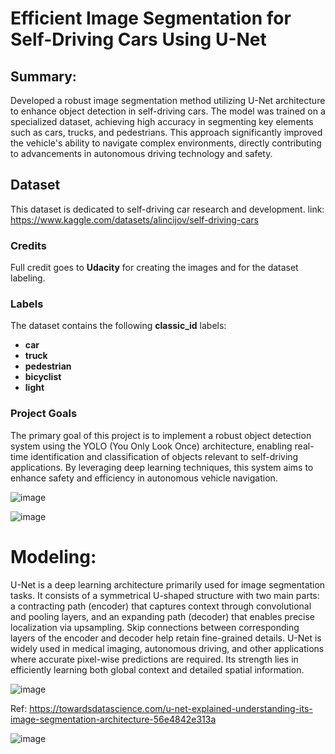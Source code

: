 # Efficient Image Segmentation for Self-Driving Cars Using U-Net

## Summary:
Developed a robust image segmentation method utilizing U-Net architecture to enhance object detection in self-driving cars. The model was trained on a specialized dataset, achieving high accuracy in segmenting key elements such as cars, trucks, and pedestrians. This approach significantly improved the vehicle's ability to navigate complex environments, directly contributing to advancements in autonomous driving technology and safety.



## Dataset
This dataset is dedicated to self-driving car research and development. 
link: https://www.kaggle.com/datasets/alincijov/self-driving-cars

### Credits
Full credit goes to **Udacity** for creating the images and for the dataset labeling.

### Labels
The dataset contains the following **classic_id** labels:
- **car**
- **truck**
- **pedestrian**
- **bicyclist**
- **light**

### Project Goals

The primary goal of this project is to implement a robust object detection system using the YOLO (You Only Look Once) architecture, enabling real-time identification and classification of objects relevant to self-driving applications. By leveraging deep learning techniques, this system aims to enhance safety and efficiency in autonomous vehicle navigation.


![image](https://github.com/user-attachments/assets/dd8545cc-ef78-4856-ae2e-82e9899ef598)


![image](https://github.com/user-attachments/assets/2c178d51-9a2e-4823-929e-678fb78da899)



# Modeling: 

U-Net is a deep learning architecture primarily used for image segmentation tasks. It consists of a symmetrical U-shaped structure with two main parts: a contracting path (encoder) that captures context through convolutional and pooling layers, and an expanding path (decoder) that enables precise localization via upsampling. Skip connections between corresponding layers of the encoder and decoder help retain fine-grained details. U-Net is widely used in medical imaging, autonomous driving, and other applications where accurate pixel-wise predictions are required. Its strength lies in efficiently learning both global context and detailed spatial information.

![image](https://github.com/user-attachments/assets/6a028bed-4f46-47d9-bb90-e3afef4e24c7)

Ref: https://towardsdatascience.com/u-net-explained-understanding-its-image-segmentation-architecture-56e4842e313a






![image](https://github.com/user-attachments/assets/ae70105e-ad7f-4871-8de6-c12d2490de27)

